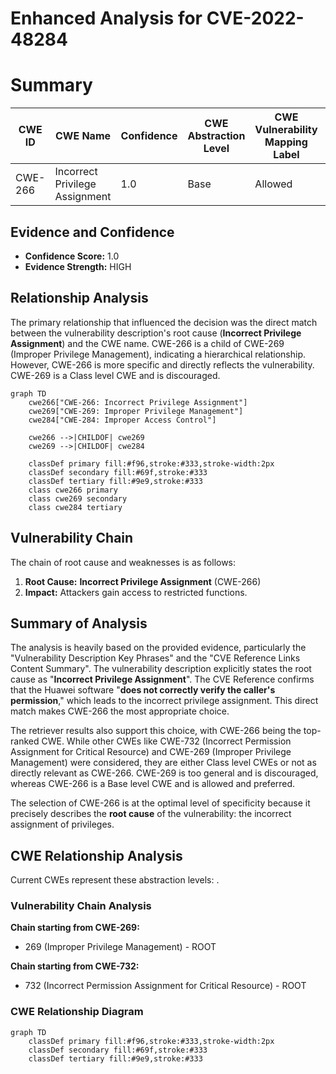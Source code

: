 # Enhanced Analysis for CVE-2022-48284

# Summary
| CWE ID | CWE Name | Confidence | CWE Abstraction Level | CWE Vulnerability Mapping Label | CWE-Vulnerability Mapping Notes |
|---|---|---|---|---|---|
| CWE-266 | Incorrect Privilege Assignment | 1.0 | Base | Allowed | Primary CWE |

## Evidence and Confidence

*   **Confidence Score:** 1.0
*   **Evidence Strength:** HIGH

## Relationship Analysis
The primary relationship that influenced the decision was the direct match between the vulnerability description's root cause (**Incorrect Privilege Assignment**) and the CWE name. CWE-266 is a child of CWE-269 (Improper Privilege Management), indicating a hierarchical relationship. However, CWE-266 is more specific and directly reflects the vulnerability. CWE-269 is a Class level CWE and is discouraged.

```mermaid
graph TD
    cwe266["CWE-266: Incorrect Privilege Assignment"]
    cwe269["CWE-269: Improper Privilege Management"]
    cwe284["CWE-284: Improper Access Control"]
    
    cwe266 -->|CHILDOF| cwe269
    cwe269 -->|CHILDOF| cwe284
    
    classDef primary fill:#f96,stroke:#333,stroke-width:2px
    classDef secondary fill:#69f,stroke:#333
    classDef tertiary fill:#9e9,stroke:#333
    class cwe266 primary
    class cwe269 secondary
    class cwe284 tertiary
```

## Vulnerability Chain
The chain of root cause and weaknesses is as follows:
1.  **Root Cause:** **Incorrect Privilege Assignment** (CWE-266)
2.  **Impact:** Attackers gain access to restricted functions.

## Summary of Analysis
The analysis is heavily based on the provided evidence, particularly the "Vulnerability Description Key Phrases" and the "CVE Reference Links Content Summary". The vulnerability description explicitly states the root cause as "**Incorrect Privilege Assignment**". The CVE Reference confirms that the Huawei software "**does not correctly verify the caller's permission**," which leads to the incorrect privilege assignment. This direct match makes CWE-266 the most appropriate choice.

The retriever results also support this choice, with CWE-266 being the top-ranked CWE. While other CWEs like CWE-732 (Incorrect Permission Assignment for Critical Resource) and CWE-269 (Improper Privilege Management) were considered, they are either Class level CWEs or not as directly relevant as CWE-266. CWE-269 is too general and is discouraged, whereas CWE-266 is a Base level CWE and is allowed and preferred.

The selection of CWE-266 is at the optimal level of specificity because it precisely describes the **root cause** of the vulnerability: the incorrect assignment of privileges.


## CWE Relationship Analysis

Current CWEs represent these abstraction levels: .


### Vulnerability Chain Analysis

**Chain starting from CWE-269:**
- 269 (Improper Privilege Management) - ROOT


**Chain starting from CWE-732:**
- 732 (Incorrect Permission Assignment for Critical Resource) - ROOT



### CWE Relationship Diagram

```mermaid
graph TD
    classDef primary fill:#f96,stroke:#333,stroke-width:2px
    classDef secondary fill:#69f,stroke:#333
    classDef tertiary fill:#9e9,stroke:#333
```